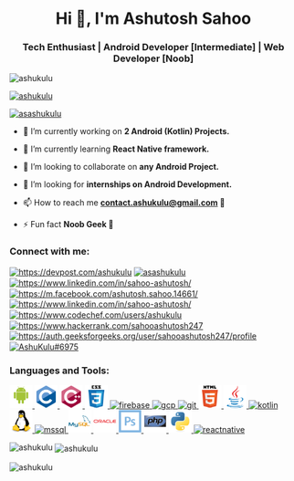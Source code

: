 <h1 align="center">Hi 👋, I'm Ashutosh Sahoo</h1>
<h3 align="center">Tech Enthusiast | Android Developer [Intermediate] | Web Developer [Noob]</h3>

<p align="left"> <img src="https://komarev.com/ghpvc/?username=ashukulu&label=Profile%20views&color=0e75b6&style=flat" alt="ashukulu" /> </p>

<p align="left"> <a href="https://github.com/ryo-ma/github-profile-trophy"><img src="https://github-profile-trophy.vercel.app/?username=ashukulu" alt="ashukulu" /></a> </p>

<p align="left"> <a href="https://twitter.com/asashukulu" target="blank"><img src="https://img.shields.io/twitter/follow/asashukulu?logo=twitter&style=for-the-badge" alt="asashukulu" /></a> </p>

- 🔭 I’m currently working on **2 Android (Kotlin) Projects.**

- 🌱 I’m currently learning **React Native framework.**

- 👯 I’m looking to collaborate on **any Android Project.**

- 🤝 I’m looking for **internships on Android Development.**

- 📫 How to reach me **contact.ashukulu@gmail.com 📮**

- ⚡ Fun fact **Noob Geek 🤣**

<h3 align="left">Connect with me:</h3>
<p align="left">
<a href="https://dev.to/https://devpost.com/ashukulu" target="blank"><img align="center" src="https://raw.githubusercontent.com/rahuldkjain/github-profile-readme-generator/master/src/images/icons/Social/devto.svg" alt="https://devpost.com/ashukulu" height="30" width="40" /></a>
<a href="https://twitter.com/asashukulu" target="blank"><img align="center" src="https://raw.githubusercontent.com/rahuldkjain/github-profile-readme-generator/master/src/images/icons/Social/twitter.svg" alt="asashukulu" height="30" width="40" /></a>
<a href="https://linkedin.com/in/https://www.linkedin.com/in/sahoo-ashutosh/" target="blank"><img align="center" src="https://raw.githubusercontent.com/rahuldkjain/github-profile-readme-generator/master/src/images/icons/Social/linked-in-alt.svg" alt="https://www.linkedin.com/in/sahoo-ashutosh/" height="30" width="40" /></a>
<a href="https://fb.com/https://m.facebook.com/ashutosh.sahoo.14661/" target="blank"><img align="center" src="https://raw.githubusercontent.com/rahuldkjain/github-profile-readme-generator/master/src/images/icons/Social/facebook.svg" alt="https://m.facebook.com/ashutosh.sahoo.14661/" height="30" width="40" /></a>
<a href="https://instagram.com/https://www.linkedin.com/in/sahoo-ashutosh/" target="blank"><img align="center" src="https://raw.githubusercontent.com/rahuldkjain/github-profile-readme-generator/master/src/images/icons/Social/instagram.svg" alt="https://www.linkedin.com/in/sahoo-ashutosh/" height="30" width="40" /></a>
<a href="https://www.codechef.com/users/https://www.codechef.com/users/ashukulu" target="blank"><img align="center" src="https://cdn.jsdelivr.net/npm/simple-icons@3.1.0/icons/codechef.svg" alt="https://www.codechef.com/users/ashukulu" height="30" width="40" /></a>
<a href="https://www.hackerrank.com/https://www.hackerrank.com/sahooashutosh247" target="blank"><img align="center" src="https://raw.githubusercontent.com/rahuldkjain/github-profile-readme-generator/master/src/images/icons/Social/hackerrank.svg" alt="https://www.hackerrank.com/sahooashutosh247" height="30" width="40" /></a>
<a href="https://auth.geeksforgeeks.org/user/https://auth.geeksforgeeks.org/user/sahooashutosh247/profile" target="blank"><img align="center" src="https://raw.githubusercontent.com/rahuldkjain/github-profile-readme-generator/master/src/images/icons/Social/geeks-for-geeks.svg" alt="https://auth.geeksforgeeks.org/user/sahooashutosh247/profile" height="30" width="40" /></a>
<a href="https://discord.gg/AshuKulu#6975" target="blank"><img align="center" src="https://raw.githubusercontent.com/rahuldkjain/github-profile-readme-generator/master/src/images/icons/Social/discord.svg" alt="AshuKulu#6975" height="30" width="40" /></a>
</p>

<h3 align="left">Languages and Tools:</h3>
<p align="left"> <a href="https://developer.android.com" target="_blank" rel="noreferrer"> <img src="https://raw.githubusercontent.com/devicons/devicon/master/icons/android/android-original-wordmark.svg" alt="android" width="40" height="40"/> </a> <a href="https://www.cprogramming.com/" target="_blank" rel="noreferrer"> <img src="https://raw.githubusercontent.com/devicons/devicon/master/icons/c/c-original.svg" alt="c" width="40" height="40"/> </a> <a href="https://www.w3schools.com/cpp/" target="_blank" rel="noreferrer"> <img src="https://raw.githubusercontent.com/devicons/devicon/master/icons/cplusplus/cplusplus-original.svg" alt="cplusplus" width="40" height="40"/> </a> <a href="https://www.w3schools.com/css/" target="_blank" rel="noreferrer"> <img src="https://raw.githubusercontent.com/devicons/devicon/master/icons/css3/css3-original-wordmark.svg" alt="css3" width="40" height="40"/> </a> <a href="https://firebase.google.com/" target="_blank" rel="noreferrer"> <img src="https://www.vectorlogo.zone/logos/firebase/firebase-icon.svg" alt="firebase" width="40" height="40"/> </a> <a href="https://cloud.google.com" target="_blank" rel="noreferrer"> <img src="https://www.vectorlogo.zone/logos/google_cloud/google_cloud-icon.svg" alt="gcp" width="40" height="40"/> </a> <a href="https://git-scm.com/" target="_blank" rel="noreferrer"> <img src="https://www.vectorlogo.zone/logos/git-scm/git-scm-icon.svg" alt="git" width="40" height="40"/> </a> <a href="https://www.w3.org/html/" target="_blank" rel="noreferrer"> <img src="https://raw.githubusercontent.com/devicons/devicon/master/icons/html5/html5-original-wordmark.svg" alt="html5" width="40" height="40"/> </a> <a href="https://www.java.com" target="_blank" rel="noreferrer"> <img src="https://raw.githubusercontent.com/devicons/devicon/master/icons/java/java-original.svg" alt="java" width="40" height="40"/> </a> <a href="https://kotlinlang.org" target="_blank" rel="noreferrer"> <img src="https://www.vectorlogo.zone/logos/kotlinlang/kotlinlang-icon.svg" alt="kotlin" width="40" height="40"/> </a> <a href="https://www.linux.org/" target="_blank" rel="noreferrer"> <img src="https://raw.githubusercontent.com/devicons/devicon/master/icons/linux/linux-original.svg" alt="linux" width="40" height="40"/> </a> <a href="https://www.microsoft.com/en-us/sql-server" target="_blank" rel="noreferrer"> <img src="https://www.svgrepo.com/show/303229/microsoft-sql-server-logo.svg" alt="mssql" width="40" height="40"/> </a> <a href="https://www.mysql.com/" target="_blank" rel="noreferrer"> <img src="https://raw.githubusercontent.com/devicons/devicon/master/icons/mysql/mysql-original-wordmark.svg" alt="mysql" width="40" height="40"/> </a> <a href="https://www.oracle.com/" target="_blank" rel="noreferrer"> <img src="https://raw.githubusercontent.com/devicons/devicon/master/icons/oracle/oracle-original.svg" alt="oracle" width="40" height="40"/> </a> <a href="https://www.photoshop.com/en" target="_blank" rel="noreferrer"> <img src="https://raw.githubusercontent.com/devicons/devicon/master/icons/photoshop/photoshop-line.svg" alt="photoshop" width="40" height="40"/> </a> <a href="https://www.php.net" target="_blank" rel="noreferrer"> <img src="https://raw.githubusercontent.com/devicons/devicon/master/icons/php/php-original.svg" alt="php" width="40" height="40"/> </a> <a href="https://www.python.org" target="_blank" rel="noreferrer"> <img src="https://raw.githubusercontent.com/devicons/devicon/master/icons/python/python-original.svg" alt="python" width="40" height="40"/> </a> <a href="https://reactnative.dev/" target="_blank" rel="noreferrer"> <img src="https://reactnative.dev/img/header_logo.svg" alt="reactnative" width="40" height="40"/> </a> </p>

<p><img align="left" src="https://github-readme-stats.vercel.app/api/top-langs?username=ashukulu&show_icons=true&locale=en&layout=compact" alt="ashukulu" /></p>

<p>&nbsp;<img align="center" src="https://github-readme-stats.vercel.app/api?username=ashukulu&show_icons=true&locale=en" alt="ashukulu" /></p>

<p><img align="center" src="https://github-readme-streak-stats.herokuapp.com/?user=ashukulu&" alt="ashukulu" /></p>
